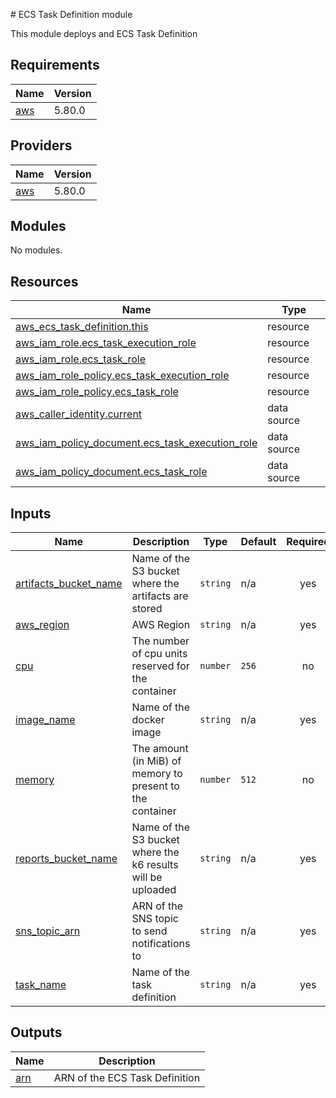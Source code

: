 # ECS Task Definition module

This module deploys and ECS Task Definition

<!-- BEGINNING OF PRE-COMMIT-TERRAFORM DOCS HOOK -->
## Requirements

| Name | Version |
|------|---------|
| <a name="requirement_aws"></a> [aws](#requirement\_aws) | 5.80.0 |

## Providers

| Name | Version |
|------|---------|
| <a name="provider_aws"></a> [aws](#provider\_aws) | 5.80.0 |

## Modules

No modules.

## Resources

| Name | Type |
|------|------|
| [aws_ecs_task_definition.this](https://registry.terraform.io/providers/hashicorp/aws/5.80.0/docs/resources/ecs_task_definition) | resource |
| [aws_iam_role.ecs_task_execution_role](https://registry.terraform.io/providers/hashicorp/aws/5.80.0/docs/resources/iam_role) | resource |
| [aws_iam_role.ecs_task_role](https://registry.terraform.io/providers/hashicorp/aws/5.80.0/docs/resources/iam_role) | resource |
| [aws_iam_role_policy.ecs_task_execution_role](https://registry.terraform.io/providers/hashicorp/aws/5.80.0/docs/resources/iam_role_policy) | resource |
| [aws_iam_role_policy.ecs_task_role](https://registry.terraform.io/providers/hashicorp/aws/5.80.0/docs/resources/iam_role_policy) | resource |
| [aws_caller_identity.current](https://registry.terraform.io/providers/hashicorp/aws/5.80.0/docs/data-sources/caller_identity) | data source |
| [aws_iam_policy_document.ecs_task_execution_role](https://registry.terraform.io/providers/hashicorp/aws/5.80.0/docs/data-sources/iam_policy_document) | data source |
| [aws_iam_policy_document.ecs_task_role](https://registry.terraform.io/providers/hashicorp/aws/5.80.0/docs/data-sources/iam_policy_document) | data source |

## Inputs

| Name | Description | Type | Default | Required |
|------|-------------|------|---------|:--------:|
| <a name="input_artifacts_bucket_name"></a> [artifacts\_bucket\_name](#input\_artifacts\_bucket\_name) | Name of the S3 bucket where the artifacts are stored | `string` | n/a | yes |
| <a name="input_aws_region"></a> [aws\_region](#input\_aws\_region) | AWS Region | `string` | n/a | yes |
| <a name="input_cpu"></a> [cpu](#input\_cpu) | The number of cpu units reserved for the container | `number` | `256` | no |
| <a name="input_image_name"></a> [image\_name](#input\_image\_name) | Name of the docker image | `string` | n/a | yes |
| <a name="input_memory"></a> [memory](#input\_memory) | The amount (in MiB) of memory to present to the container | `number` | `512` | no |
| <a name="input_reports_bucket_name"></a> [reports\_bucket\_name](#input\_reports\_bucket\_name) | Name of the S3 bucket where the k6 results will be uploaded | `string` | n/a | yes |
| <a name="input_sns_topic_arn"></a> [sns\_topic\_arn](#input\_sns\_topic\_arn) | ARN of the SNS topic to send notifications to | `string` | n/a | yes |
| <a name="input_task_name"></a> [task\_name](#input\_task\_name) | Name of the task definition | `string` | n/a | yes |

## Outputs

| Name | Description |
|------|-------------|
| <a name="output_arn"></a> [arn](#output\_arn) | ARN of the ECS Task Definition |
<!-- END OF PRE-COMMIT-TERRAFORM DOCS HOOK -->
